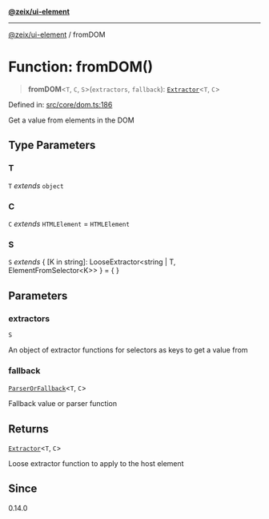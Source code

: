 [**@zeix/ui-element**](../README.md)

***

[@zeix/ui-element](../globals.md) / fromDOM

# Function: fromDOM()

> **fromDOM**\<`T`, `C`, `S`\>(`extractors`, `fallback`): [`Extractor`](../type-aliases/Extractor.md)\<`T`, `C`\>

Defined in: [src/core/dom.ts:186](https://github.com/zeixcom/ui-element/blob/0bdd451e0266b456b3ed7c56ab9ac6ad476a6f80/src/core/dom.ts#L186)

Get a value from elements in the DOM

## Type Parameters

### T

`T` *extends* `object`

### C

`C` *extends* `HTMLElement` = `HTMLElement`

### S

`S` *extends* \{ \[K in string\]: LooseExtractor\<string \| T, ElementFromSelector\<K\>\> \} = \{ \}

## Parameters

### extractors

`S`

An object of extractor functions for selectors as keys to get a value from

### fallback

[`ParserOrFallback`](../type-aliases/ParserOrFallback.md)\<`T`, `C`\>

Fallback value or parser function

## Returns

[`Extractor`](../type-aliases/Extractor.md)\<`T`, `C`\>

Loose extractor function to apply to the host element

## Since

0.14.0
